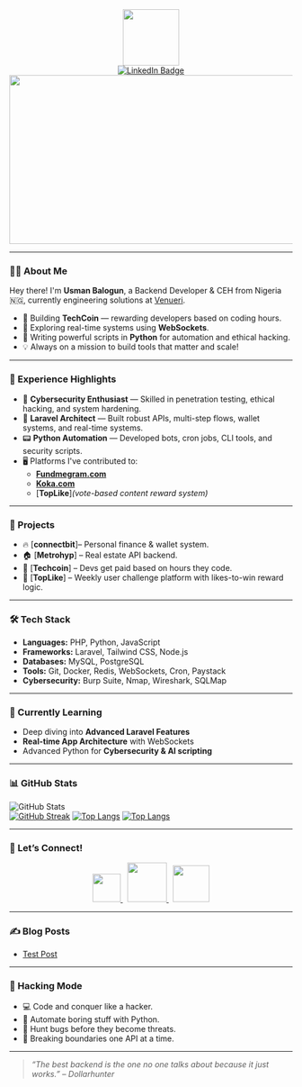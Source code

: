 <div id="header" align="center">
  <img src="https://media.giphy.com/media/EauwThrXwq0EWngOcT/giphy.gif" width="100"/>
  
  <div id="badges">
    <a href="https://www.linkedin.com/in/balogun-usman-5a5176272/" target="_blank">
      <img src="https://img.shields.io/badge/LinkedIn-blue?style=for-the-badge&logo=linkedin&logoColor=white" alt="LinkedIn Badge"/>
    </a>
<!--     <a href="https://www.youtube.com/@yourchannel" target="_blank">
      <img src="https://img.shields.io/badge/YouTube-red?style=for-the-badge&logo=youtube&logoColor=white" alt="Youtube Badge"/>
    </a> -->
<!--     <a href="https://twitter.com/yourhandle" target="_blank">
      <img src="https://img.shields.io/badge/Twitter-blue?style=for-the-badge&logo=twitter&logoColor=white" alt="Twitter Badge"/>
    </a> -->
  </div>

  <div align="center">
    <img src="https://media.giphy.com/media/dWesBcTLavkZuG35MI/giphy.gif" width="600" height="300"/>
  </div>
</div>

---

### 👨‍💻 About Me

Hey there! I'm **Usman Balogun**, a Backend Developer & CEH from Nigeria 🇳🇬, currently engineering solutions at [Venueri](https://venueri.com).

- 🔧 Building **TechCoin** — rewarding developers based on coding hours.
- 🧠 Exploring real-time systems using **WebSockets**.
- 🐍 Writing powerful scripts in **Python** for automation and ethical hacking.
- 💡 Always on a mission to build tools that matter and scale!

---

### 💼 Experience Highlights

- 🔐 **Cybersecurity Enthusiast** — Skilled in penetration testing, ethical hacking, and system hardening.
- 🧰 **Laravel Architect** — Built robust APIs, multi-step flows, wallet systems, and real-time systems.
- 📟 **Python Automation** — Developed bots, cron jobs, CLI tools, and security scripts.
- 🖥️ Platforms I've contributed to:
  - [**Fundmegram.com**](https://fundmegram.com)
  - [**Koka.com**](https://koka.com)
  - [**TopLike**]*(vote-based content reward system)*

---

### 🚀 Projects

- 🔥 [**connectbit**]– Personal finance & wallet system.
- 🏠 [**Metrohyp**] – Real estate API backend.
- 💸 [**Techcoin**] – Devs get paid based on hours they code.
- 👊 [**TopLike**] – Weekly user challenge platform with likes-to-win reward logic.

---

### 🛠️ Tech Stack

- **Languages:** PHP, Python, JavaScript  
- **Frameworks:** Laravel, Tailwind CSS, Node.js  
- **Databases:** MySQL, PostgreSQL  
- **Tools:** Git, Docker, Redis, WebSockets, Cron, Paystack  
- **Cybersecurity:** Burp Suite, Nmap, Wireshark, SQLMap  

---

### 🧠 Currently Learning

- Deep diving into **Advanced Laravel Features**  
- **Real-time App Architecture** with WebSockets  
- Advanced Python for **Cybersecurity & AI scripting**

---

### 📊 GitHub Stats

![GitHub Stats](https://github-readme-stats.vercel.app/api?username=usmanbalogun044&show_icons=true&theme=github)<br>
[![GitHub Streak](https://streak-stats.demolab.com/?user=usmanbalogun044&theme=dark)](https://git.io/streak-stats)
[![Top Langs](https://github-readme-stats.vercel.app/api/top-langs/?username=usmanbalogun044&hide=java,html,css&theme=cobalt)](https://github.com/anuraghazra/github-readme-stats)
[![Top Langs](https://github-readme-stats.vercel.app/api/top-langs/?username=usmanbalogun044&layout=compact&theme=vision-friendly-dark)](https://github.com/anuraghazra/github-readme-stats)

---

### 🤝 Let’s Connect!

<div align="center">
  <a href="https://www.linkedin.com/in/balogun-usman-5a5176272/" target="_blank">
    <img src="images/linkedin2.png" width="50">
  </a>&nbsp;
  <a href="mailto:usmanbalogun044@gmail.com" target="_blank">
    <img src="images/gmailorig.png" width="70">
  </a>&nbsp;
  <a href="https://wa.me/2347044060" target="_blank">
    <img src="images/wats3-removebg-preview.png" width="65">
  </a>
</div>

---

### ✍ Blog Posts

<!-- BLOG-POST-LIST:START -->
- [Test Post](https://dev.to/itszed0/test-post-490g)
<!-- BLOG-POST-LIST:END -->

---

### 🧠 Hacking Mode

- 💻 Code and conquer like a hacker.
- 🧪 Automate boring stuff with Python.
- 🚨 Hunt bugs before they become threats.
- 🔌 Breaking boundaries one API at a time.

---

> *“The best backend is the one no one talks about because it just works.” – Dollarhunter*
